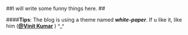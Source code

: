 
##I will write some funny things here. ##

####**Tips**:
The blog is using a theme named  ***white-paper***.
If u like it, like him (**[@Vinit Kumar](https://github.com/vinitkumar)** ) ^_^